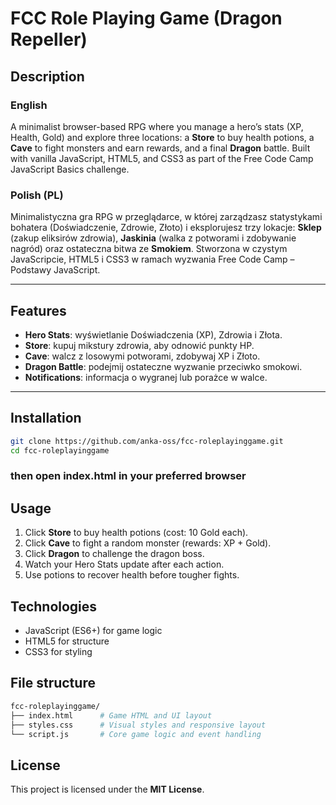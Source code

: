 # FCC Role Playing Game (Dragon Repeller)

## Description

### English  
A minimalist browser-based RPG where you manage a hero’s stats (XP, Health, Gold) and explore three locations: a **Store** to buy health potions, a **Cave** to fight monsters and earn rewards, and a final **Dragon** battle. Built with vanilla JavaScript, HTML5, and CSS3 as part of the Free Code Camp JavaScript Basics challenge.

### Polish (PL)  
Minimalistyczna gra RPG w przeglądarce, w której zarządzasz statystykami bohatera (Doświadczenie, Zdrowie, Złoto) i eksplorujesz trzy lokacje: **Sklep** (zakup eliksirów zdrowia), **Jaskinia** (walka z potworami i zdobywanie nagród) oraz ostateczna bitwa ze **Smokiem**. Stworzona w czystym JavaScripcie, HTML5 i CSS3 w ramach wyzwania Free Code Camp – Podstawy JavaScript.

---

## Features

- **Hero Stats**: wyświetlanie Doświadczenia (XP), Zdrowia i Złota.  
- **Store**: kupuj mikstury zdrowia, aby odnowić punkty HP.  
- **Cave**: walcz z losowymi potworami, zdobywaj XP i Złoto.  
- **Dragon Battle**: podejmij ostateczne wyzwanie przeciwko smokowi.  
- **Notifications**: informacja o wygranej lub porażce w walce.

---

## Installation

```bash
git clone https://github.com/anka-oss/fcc-roleplayinggame.git
cd fcc-roleplayinggame
```
### then open index.html in your preferred browser

## Usage
1. Click **Store** to buy health potions (cost: 10 Gold each).
2. Click **Cave** to fight a random monster (rewards: XP + Gold).
3. Click **Dragon** to challenge the dragon boss.
4. Watch your Hero Stats update after each action.
5. Use potions to recover health before tougher fights.

## Technologies
- JavaScript (ES6+) for game logic
- HTML5 for structure
- CSS3 for styling

## File structure
```bash
fcc-roleplayinggame/
├── index.html      # Game HTML and UI layout
├── styles.css      # Visual styles and responsive layout
└── script.js       # Core game logic and event handling
```

## License
This project is licensed under the **MIT License**.

